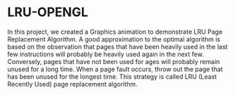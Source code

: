 # LRU-OPENGL
In this project, we created a Graphics animation to demonstrate LRU Page Replacement Algorithm. A good approximation to the optimal algorithm is based on the observation that pages that have been heavily used in the last few instructions will probably be heavily used again in the next few. Conversely, pages that have not been used for ages will probably remain unused for a long time. When a page fault occurs, throw out the page that has been unused for the longest time. This strategy is called LRU (Least Recently Used) page replacement algorithm.
